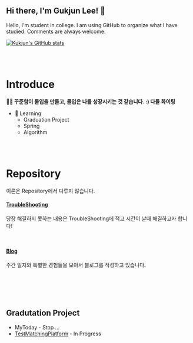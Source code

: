 

## Hi there, I'm **Gukjun Lee!** 👋

Hello, I'm student in college. I am using GitHub to organize what I have studied. Comments are always welcome.



[![Kukjun's GitHub stats](https://github-readme-stats.vercel.app/api?username=kukjun)](https://github.com/anuraghazra/github-readme-stats)

<br><br>

# Introduce
**🔭🧐 꾸준함이 몰입을 만들고, 몰입은 나를 성장시키는 것 같습니다. :) 다들 화이팅**

* 🌱 Learning
  * Graduation Project
  * Spring
  * Algorithm

<br><br>

# Repository

이론은 Repository에서 다루지 않습니다.

#### [TroubleShooting](https://kukjun.notion.site/Version-Note-0bc06ec1e1b849c49051f839c24531bf)
당장 해결하지 못하는 내용은 TroubleShooting에 적고 시간이 날때 해결하고자 합니다!

<br>

#### [Blog](https://velog.io/@imkkuk)
주간 일지와 특별한 경험들을 모아서 블로그를 작성하고 있습니다.

<br><br>


<br>

## Gradutation Project
* MyToday - Stop ...
* [TestMatchingPlatform](https://kukjun.notion.site/Test-Matching-Platform-03c928a96ebc4a50a8ef62158a73f3ae) - In Progress



<!--
**kukjun/kukjun** is a ✨ _special_ ✨ repository because its `README.md` (this file) appears on your GitHub profile.

Here are some ideas to get you started:

- 🔭 I’m currently working on ...
- 🌱 I’m currently learning ...
- 👯 I’m looking to collaborate on ...
- 🤔 I’m looking for help with ...
- 💬 Ask me about ...
- 📫 How to reach me: ...
- 😄 Pronouns: ...
- ⚡ Fun fact: ...
  -->
